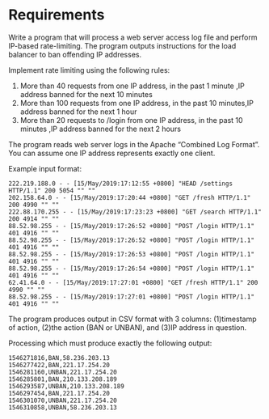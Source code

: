 # Requirements
 								
Write a program that will process a web server access log file and perform IP-based rate-limiting. The program outputs instructions for the load balancer to ban offending IP addresses.
		 					
Implement rate limiting using the following rules:

1. More than 40 requests from one IP address, in the past 1 minute ,IP address banned for the next 10 minutes 
2. More than 100 requests from one IP address, in the past 10 minutes,IP address banned for the next 1 hour			
3. More than 20 requests to ​/login​ from one IP address, in the past 10 minutes ,IP address banned for the next 2 hours 
	
 													
The program reads web server logs in the Apache “Combined Log Format”​ . You can assume one IP address represents exactly one client. 

Example input format:
```
222.219.188.0 - - [15/May/2019:17:12:55 +0800] "HEAD /settings HTTP/1.1" 200 5054 "" "" 
202.158.64.0 - - [15/May/2019:17:20:44 +0800] "GET /fresh HTTP/1.1" 200 4990 "" "" 
222.88.170.255 - - [15/May/2019:17:23:23 +0800] "GET /search HTTP/1.1" 200 4914 "" "" 
88.52.98.255 - - [15/May/2019:17:26:52 +0800] "POST /login HTTP/1.1" 401 4916 "" "" 
88.52.98.255 - - [15/May/2019:17:26:52 +0800] "POST /login HTTP/1.1" 401 4916 "" "" 
88.52.98.255 - - [15/May/2019:17:26:53 +0800] "POST /login HTTP/1.1" 401 4916 "" "" 
88.52.98.255 - - [15/May/2019:17:26:54 +0800] "POST /login HTTP/1.1" 401 4916 "" "" 
62.41.64.0 - - [15/May/2019:17:27:01 +0800] "GET /fresh HTTP/1.1" 200 4990 "" "" 
88.52.98.255 - - [15/May/2019:17:27:01 +0800] "POST /login HTTP/1.1" 401 4916 "" ""
```	



The program produces output in CSV format with 3 columns: (1)timestamp of action, (2)the action (​BAN​ or ​UNBAN​), and (3)IP address in question.

Processing which must produce exactly the following output: 

```
1546271816,BAN,58.236.203.13 
1546277422,BAN,221.17.254.20 
1546281160,UNBAN,221.17.254.20 
1546285801,BAN,210.133.208.189 
1546293587,UNBAN,210.133.208.189 
1546297454,BAN,221.17.254.20 
1546301070,UNBAN,221.17.254.20 
1546310858,UNBAN,58.236.203.13 
```